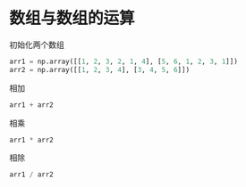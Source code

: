# 数组与数组的运算

初始化两个数组

```python
arr1 = np.array([[1, 2, 3, 2, 1, 4], [5, 6, 1, 2, 3, 1]])
arr2 = np.array([[1, 2, 3, 4], [3, 4, 5, 6]])
```

相加

```python
arr1 + arr2
```

相乘

```python
arr1 * arr2
```

相除

```python
arr1 / arr2
```
